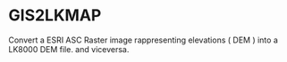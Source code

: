 # GIS2LKMAP

Convert a ESRI ASC Raster image rappresenting elevations ( DEM ) into a LK8000 DEM file. and viceversa.
